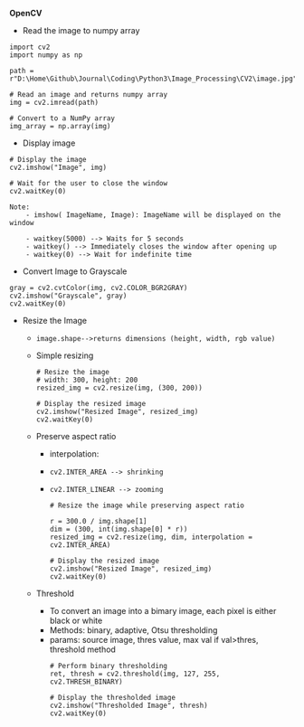 
**OpenCV**

- Read the image to numpy array

```
import cv2
import numpy as np

path = r"D:\Home\Github\Journal\Coding\Python3\Image_Processing\CV2\image.jpg"

# Read an image and returns numpy array
img = cv2.imread(path)

# Convert to a NumPy array
img_array = np.array(img)
```

- Display image

```
# Display the image
cv2.imshow("Image", img)

# Wait for the user to close the window
cv2.waitKey(0)
```
    Note:
        - imshow( ImageName, Image): ImageName will be displayed on the window
  
        - waitkey(5000) --> Waits for 5 seconds
        - waitkey() --> Immediately closes the window after opening up
        - waitkey(0) --> Wait for indefinite time
- Convert Image to Grayscale
```
gray = cv2.cvtColor(img, cv2.COLOR_BGR2GRAY)
cv2.imshow("Grayscale", gray)
cv2.waitKey(0)
```

- Resize the Image
  - `image.shape-->returns dimensions (height, width, rgb value)`
  - Simple resizing
  
    ```
    # Resize the image
    # width: 300, height: 200
    resized_img = cv2.resize(img, (300, 200))

    # Display the resized image
    cv2.imshow("Resized Image", resized_img)
    cv2.waitKey(0)
    ```
  - Preserve aspect ratio
    - interpolation:  
    - `cv2.INTER_AREA --> shrinking`<br>
    - `cv2.INTER_LINEAR --> zooming `
     
        ```
        # Resize the image while preserving aspect ratio

        r = 300.0 / img.shape[1]
        dim = (300, int(img.shape[0] * r))
        resized_img = cv2.resize(img, dim, interpolation = cv2.INTER_AREA)

        # Display the resized image
        cv2.imshow("Resized Image", resized_img)
        cv2.waitKey(0)
        ```

  - Threshold
    - To convert an image into a bimary image, each pixel is either black or white
    - Methods: binary, adaptive, Otsu thresholding
    - params: source image, thres value, max val if val>thres, threshold method
      ```
      # Perform binary thresholding
      ret, thresh = cv2.threshold(img, 127, 255, cv2.THRESH_BINARY)

      # Display the thresholded image
      cv2.imshow("Thresholded Image", thresh)
      cv2.waitKey(0)
      ```